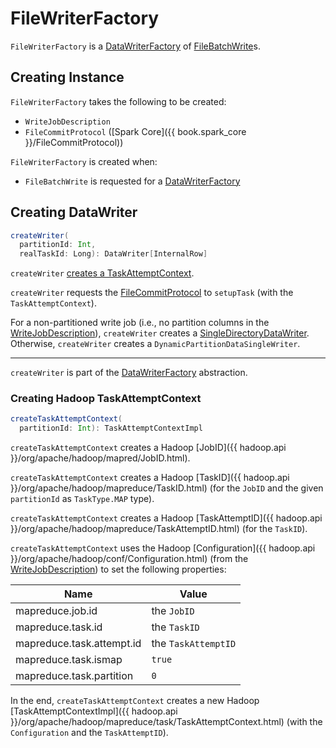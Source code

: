 # FileWriterFactory

`FileWriterFactory` is a [DataWriterFactory](connector/DataWriterFactory.md) of [FileBatchWrite](FileBatchWrite.md)s.

## Creating Instance

`FileWriterFactory` takes the following to be created:

* <span id="description"> `WriteJobDescription`
* <span id="committer"> `FileCommitProtocol` ([Spark Core]({{ book.spark_core }}/FileCommitProtocol))

`FileWriterFactory` is created when:

* `FileBatchWrite` is requested for a [DataWriterFactory](FileBatchWrite.md#createBatchWriterFactory)

## <span id="createWriter"> Creating DataWriter

```scala
createWriter(
  partitionId: Int,
  realTaskId: Long): DataWriter[InternalRow]
```

`createWriter` [creates a TaskAttemptContext](#createTaskAttemptContext).

`createWriter` requests the [FileCommitProtocol](#committer) to `setupTask` (with the `TaskAttemptContext`).

For a non-partitioned write job (i.e., no partition columns in the [WriteJobDescription](#description)), `createWriter` creates a [SingleDirectoryDataWriter](SingleDirectoryDataWriter.md). Otherwise, `createWriter` creates a `DynamicPartitionDataSingleWriter`.

---

`createWriter` is part of the [DataWriterFactory](connector/DataWriterFactory.md#createWriter) abstraction.

### <span id="createTaskAttemptContext"> Creating Hadoop TaskAttemptContext

```scala
createTaskAttemptContext(
  partitionId: Int): TaskAttemptContextImpl
```

`createTaskAttemptContext` creates a Hadoop [JobID]({{ hadoop.api }}/org/apache/hadoop/mapred/JobID.html).

`createTaskAttemptContext` creates a Hadoop [TaskID]({{ hadoop.api }}/org/apache/hadoop/mapreduce/TaskID.html) (for the `JobID` and the given `partitionId` as `TaskType.MAP` type).

`createTaskAttemptContext` creates a Hadoop [TaskAttemptID]({{ hadoop.api }}/org/apache/hadoop/mapreduce/TaskAttemptID.html) (for the `TaskID`).

`createTaskAttemptContext` uses the Hadoop [Configuration]({{ hadoop.api }}/org/apache/hadoop/conf/Configuration.html) (from the [WriteJobDescription](#description)) to set the following properties:

Name     | Value
---------|---------
mapreduce.job.id | the `JobID`
mapreduce.task.id | the `TaskID`
mapreduce.task.attempt.id | the `TaskAttemptID`
mapreduce.task.ismap | `true`
mapreduce.task.partition | `0`

In the end, `createTaskAttemptContext` creates a new Hadoop [TaskAttemptContextImpl]({{ hadoop.api }}/org/apache/hadoop/mapreduce/task/TaskAttemptContext.html) (with the `Configuration` and the `TaskAttemptID`).
